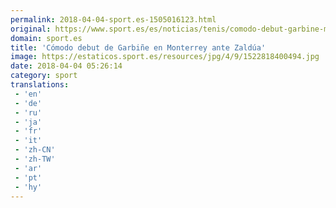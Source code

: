 ```yaml
---
permalink: 2018-04-04-sport.es-1505016123.html
original: https://www.sport.es/es/noticias/tenis/comodo-debut-garbine-monterrey-6733305?utm_source=rss-noticias&utm_medium=feed&utm_campaign=tenis
domain: sport.es
title: 'Cómodo debut de Garbiñe en Monterrey ante Zaldúa'
image: https://estaticos.sport.es/resources/jpg/4/9/1522818400494.jpg
date: 2018-04-04 05:26:14
category: sport
translations: 
 - 'en'
 - 'de'
 - 'ru'
 - 'ja'
 - 'fr'
 - 'it'
 - 'zh-CN'
 - 'zh-TW'
 - 'ar'
 - 'pt'
 - 'hy'
---
```


